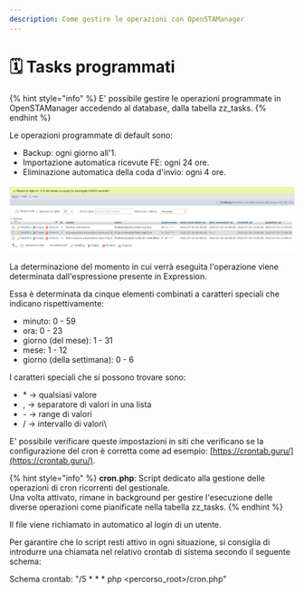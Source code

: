```yaml
---
description: Come gestire le operazioni con OpenSTAManager
---
```


# 🗓 Tasks programmati

{% hint style="info" %}
E' possibile gestire le operazioni programmate in OpenSTAManager accedendo al database, dalla tabella zz\_tasks.
{% endhint %}

Le operazioni programmate di default sono:

* Backup: ogni giorno all'1.
* Importazione automatica ricevute FE: ogni 24 ore.
* Eliminazione automatica della coda d'invio: ogni 4 ore.

![](<../../.gitbook/assets/immagine (90).png>)

La determinazione del momento in cui verrà eseguita l'operazione viene determinata dall'espressione presente in Expression.&#x20;

Essa è determinata da cinque elementi combinati a caratteri speciali che indicano rispettivamente:

* minuto: 0 - 59
* ora: 0 - 23
* giorno (del mese): 1 - 31
* mese: 1 - 12
* giorno (della settimana): 0 - 6

I caratteri speciali che si possono trovare sono:

* \* -> qualsiasi valore
* , -> separatore di valori in una lista
* \- -> range di valori
* / -> intervallo di valori\


E' possibile verificare queste impostazioni in siti che verificano se la configurazione del cron è corretta come ad esempio: [https://crontab.guru/](https://crontab.guru/).

{% hint style="info" %}
**cron.php**: Script dedicato alla gestione delle operazioni di cron ricorrenti del gestionale.\
Una volta attivato, rimane in background per gestire l'esecuzione delle diverse operazioni come pianificate nella tabella zz\_tasks.
{% endhint %}

Il file viene richiamato in automatico al login di un utente.

Per garantire che lo script resti attivo in ogni situazione, si consiglia di introdurre una chiamata nel relativo crontab di sistema secondo il seguente schema:

Schema crontab: "/5 \* \* \* php \<percorso\_root>/cron.php"
